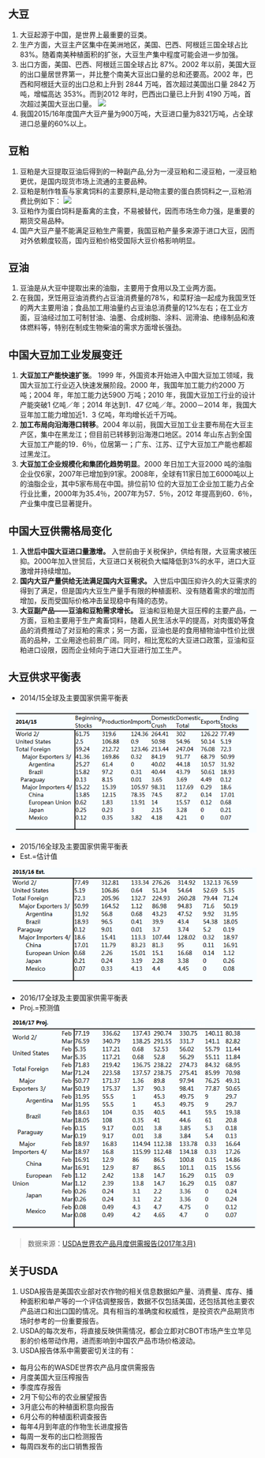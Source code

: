 ## 大豆
1. 大豆起源于中国，是世界上最重要的豆类。
2. 生产方面，大豆主产区集中在美洲地区，美国、巴西、阿根廷三国全球占比 83%。随着南美种植面积的扩张，大豆生产集中程度可能会进一步加强。
3. 出口方面，美国、巴西、阿根廷三国全球占比 87%。2002 年以前，美国大豆的出口量居世界第一，并比整个南美大豆出口量的总和还要高。2002 年，巴西和阿根廷大豆的出口总和上升到 2844 万吨，首次超过美国出口量 2842 万吨，增幅高达 353%。而到2012 年时，巴西出口量已上升到 4190 万吨，首次超过美国大豆出口量。 
![](http://img.chyxx.com/2016/07/20160714135628j0_m.png)
4. 我国2015/16年度国产大豆产量为900万吨，大豆进口量为8321万吨，占全球进口总量的60%以上。
## 豆粕
1. 豆粕是大豆提取豆油后得到的一种副产品,分为一浸豆粕和二浸豆粕，一浸豆粕更优，是国内现货市场上流通的主要品种。
2. 豆粕是制作牲畜与家禽饲料的主要原料,是动物主要的蛋白质饲料之一,豆粕消费比例如下：
![](https://imgsa.baidu.com/baike/c0%3Dbaike72%2C5%2C5%2C72%2C24/sign=5f4fefdb800a19d8df0e8c575293e9ee/8601a18b87d6277f0ddf845228381f30e824fc8f.jpg)
3. 豆粕作为蛋白饲料是畜禽的主食，不易被替代，因而市场生命力强，是重要的期货交易品种。
4. 国产大豆产量不能满足豆粕生产需要，我国豆粕产量多来源于进口大豆，因而对外依赖度较高，国内豆粕价格受国际大豆价格影响明显。
## 豆油
1. 豆油是从大豆中提取出来的油脂，主要用于食用以及工业两方面。
2. 在我国，烹饪用豆油消费约占豆油消费量的78%，和菜籽油一起成为我国烹饪的两大主要用油；食品加工用油量约占豆油总消费量的12%左右；在工业方面，豆油经过加工可制甘油、油墨、合成树脂、涂料、润滑油、绝缘制品和液体燃料等，特别在制成生物柴油的需求方面增长强劲。
## 中国大豆加工业发展变迁

1. **大豆加工产能快速扩张**。 1999 年，外国资本开始进入中国大豆加工领域，我国大豆加工行业迈入快速发展阶段。2000 年，我国年加工能力约2000 万吨；2004 年，年加工能力达5900 万吨；2010 年，我国大豆加工行业的设计产能突破1 亿吨／年；2014 年达到1．47 亿吨／年。2000－2014 年，我国大豆年加工能力增加近1．3 亿吨，年均增长近千万吨。
2. **加工布局向沿海港口转移**。2004 年以前，我国大豆加工业主要布局在大豆主产区，集中在黑龙江；但目前已转移到沿海港口地区。2014 年山东占到全国大豆加工产能的19．6％，位居第一；广东、江苏、辽宁大豆加工产能也都超过黑龙江。
3. **大豆加工企业规模化和集团化趋势明显**。2000 年日加工大豆2000 吨的油脂企业仅6家，2007年已增加到91家。2008年，全球有11家日加工6000吨以上的油脂企业，其中5家布局在中国。排位前10 位的大豆加工企业加工能力占全行业比重，2000年为35.4％，2007年为57．5％，2012 年提高到60．6％，产业集中度已显著提升。
## 中国大豆供需格局变化
1. **入世后中国大豆进口量激增。** 入世前由于关税保护，供给有限，大豆需求被压抑。2000年加入世贸后，大豆进口关税税负大幅降低到3%的水平，进口大豆激增并持续增加。
2. **国内大豆产量供给无法满足国内大豆需求。** 入世后中国压抑许久的大豆需求的得到了满足，但是国内大豆生产量手有限的种植面积、没有随着需求的增加而增加，反而受国际价格冲击呈现稳中有降的态势。
3. **大豆副产品——豆油和豆粕需求增长。** 豆油和豆粕是大豆压榨的主要产品，一方面，豆粕主要用于生产禽畜饲料，随着人民生活水平的提高，对肉蛋奶等食品的消费推动了对豆粕的需求；另一方面，豆油也是的食用植物油中性价比很高的品种，工业用途也前景广阔。同时，相比宽松的大豆进口政策，豆油和豆粕进口设限，因而企业倾向于进口大豆进行加工生产。
## 大豆供求平衡表

- 2014/15全球及主要国家供需平衡表

![](https://github.com/XifenYE/-/blob/master/home/%E4%BE%9B%E9%9C%80%E5%B9%B3%E8%A1%A1%E8%A1%A81.png?raw=true)

- 2015/16全球及主要国家供需平衡表
- Est.=估计值

![](https://github.com/XifenYE/-/blob/master/home/%E4%BE%9B%E9%9C%80%E5%B9%B3%E8%A1%A1%E8%A1%A82.png?raw=true)

- 2016/17全球及主要国家供需平衡表
- Proj.=预测值

![](https://github.com/XifenYE/-/blob/master/home/%E4%BE%9B%E9%9C%80%E5%B9%B3%E8%A1%A1%E8%A1%A83.png?raw=true)

> 数据来源：[USDA世界农产品月度供需报告(2017年3月)](https://www.usda.gov/oce/commodity/wasde/latest.pdf)
## 关于USDA
1. USDA报告是美国农业部对农作物的相关信息数据如产量、消费量、库存、播种面积和单产等的一个评估调整报告，数据不仅包括美国，还包括其他主要农产品进口和出口国的情况。具有相当的准确度和权威性，是投资农产品期货市场时参考的一份重要报告。
2. USDA的每次发布，将直接反映供需情况，都会立即对CBOT市场产生立竿见影的价格带动作用，进而影响到中国农产品市场价格波动。
3. USDA报告体系中需要密切关注的有：
- 每月公布的WASDE世界农产品月度供需报告
- 月度美国大豆压榨报告
- 季度库存报告
- 2月下旬公布的农业展望报告
- 3月底公布的种植面积意向报告
- 6月公布的种植面积调查报告
- 每年4月到年底的作物生长进度报告
- 每周一发布的出口检测报告
- 每周四发布的出口销售报告
